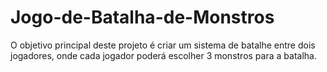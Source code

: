 # Jogo-de-Batalha-de-Monstros
O objetivo principal deste projeto é criar um sistema de batalhe entre dois jogadores, onde cada jogador poderá escolher 3 monstros para a batalha.
